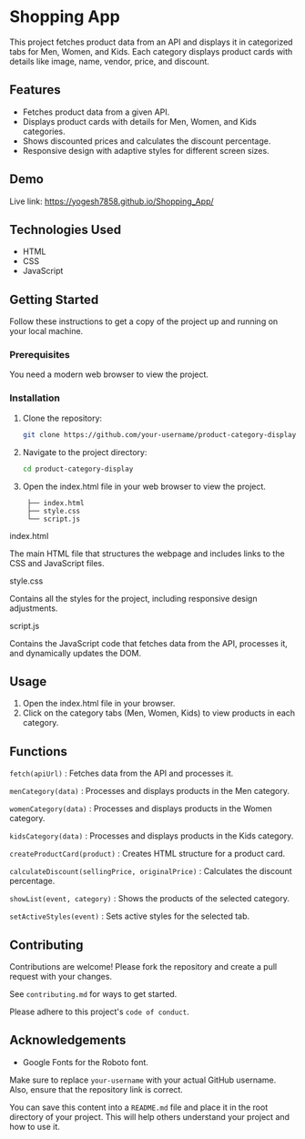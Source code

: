 # Shopping App

This project fetches product data from an API and displays it in categorized tabs for Men, Women, and Kids. Each category displays product cards with details like image, name, vendor, price, and discount.

## Features

- Fetches product data from a given API.
- Displays product cards with details for Men, Women, and Kids categories.
- Shows discounted prices and calculates the discount percentage.
- Responsive design with adaptive styles for different screen sizes.


## Demo

Live link: https://yogesh7858.github.io/Shopping_App/



## Technologies Used

- HTML
- CSS
- JavaScript

## Getting Started

Follow these instructions to get a copy of the project up and running on your local machine.

### Prerequisites

You need a modern web browser to view the project.

### Installation

1. Clone the repository:
   ```bash
   git clone https://github.com/your-username/product-category-display.git

2. Navigate to the project directory:
    ```bash
    cd product-category-display

3. Open the index.html file in your web browser to view the project.

        ├── index.html
        ├── style.css
        └── script.js

index.html

The main HTML file that structures the webpage and includes links to the CSS and JavaScript files.

style.css

Contains all the styles for the project, including responsive design adjustments.

script.js

Contains the JavaScript code that fetches data from the API, processes it, and dynamically updates the DOM.






## Usage



1. Open the index.html file in your browser.
2. Click on the category tabs (Men, Women, Kids) to view products in each category.
## Functions

`fetch(apiUrl)` : Fetches data from the API and processes it.

`menCategory(data)` : Processes and displays products in the Men category.

`womenCategory(data)` : 
Processes and displays products in the Women category.

`kidsCategory(data)` : 
Processes and displays products in the Kids category.

`createProductCard(product)` : 
Creates HTML structure for a product card.

`calculateDiscount(sellingPrice, originalPrice)` : 
Calculates the discount percentage.

`showList(event, category)` : 
Shows the products of the selected category.

`setActiveStyles(event)` : 
Sets active styles for the selected tab.
## Contributing

Contributions are welcome! Please fork the repository and create a pull request with your changes.

See `contributing.md` for ways to get started.

Please adhere to this project's `code of conduct`.


## Acknowledgements

 - Google Fonts for the Roboto font.
 
Make sure to replace `your-username` with your actual GitHub username. Also, ensure that the repository link is correct.

You can save this content into a `README.md` file and place it in the root directory of your project. This will help others understand your project and how to use it.



